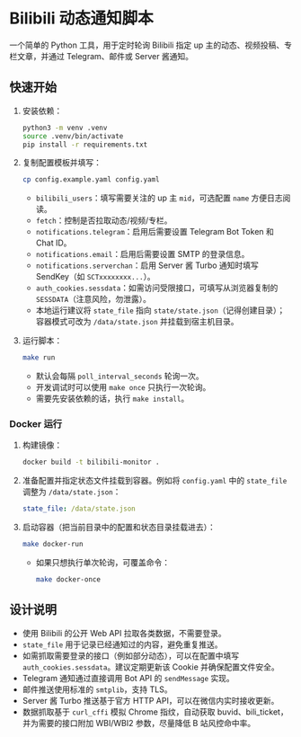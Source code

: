 # Bilibili 动态通知脚本

一个简单的 Python 工具，用于定时轮询 Bilibili 指定 up 主的动态、视频投稿、专栏文章，并通过 Telegram、邮件或 Server 酱通知。

## 快速开始

1. 安装依赖：

   ```bash
   python3 -m venv .venv
   source .venv/bin/activate
   pip install -r requirements.txt
   ```

2. 复制配置模板并填写：

   ```bash
   cp config.example.yaml config.yaml
   ```

   - `bilibili_users`：填写需要关注的 up 主 `mid`，可选配置 `name` 方便日志阅读。
   - `fetch`：控制是否拉取动态/视频/专栏。
   - `notifications.telegram`：启用后需要设置 Telegram Bot Token 和 Chat ID。
   - `notifications.email`：启用后需要设置 SMTP 的登录信息。
   - `notifications.serverchan`：启用 Server 酱 Turbo 通知时填写 SendKey（如 `SCTxxxxxxxx...`）。
   - `auth_cookies.sessdata`：如需访问受限接口，可填写从浏览器复制的 `SESSDATA`（注意风险，勿泄露）。
   - 本地运行建议将 `state_file` 指向 `state/state.json`（记得创建目录）；容器模式可改为 `/data/state.json` 并挂载到宿主机目录。

3. 运行脚本：

   ```bash
   make run
   ```

   - 默认会每隔 `poll_interval_seconds` 轮询一次。
   - 开发调试时可以使用 `make once` 只执行一次轮询。
   - 需要先安装依赖的话，执行 `make install`。

### Docker 运行

1. 构建镜像：

   ```bash
   docker build -t bilibili-monitor .
   ```

2. 准备配置并指定状态文件挂载到容器。例如将 `config.yaml` 中的 `state_file` 调整为 `/data/state.json`：

   ```yaml
   state_file: /data/state.json
   ```

3. 启动容器（把当前目录中的配置和状态目录挂载进去）：

   ```bash
   make docker-run
   ```

   - 如果只想执行单次轮询，可覆盖命令：

     ```bash
     make docker-once
     ```

## 设计说明

- 使用 Bilibili 的公开 Web API 拉取各类数据，不需要登录。
- `state_file` 用于记录已经通知过的内容，避免重复推送。
- 如需抓取需要登录的接口（例如部分动态），可以在配置中填写 `auth_cookies.sessdata`。建议定期更新该 Cookie 并确保配置文件安全。
- Telegram 通知通过直接调用 Bot API 的 `sendMessage` 实现。
- 邮件推送使用标准的 `smtplib`，支持 TLS。
- Server 酱 Turbo 推送基于官方 HTTP API，可以在微信内实时接收更新。
- 数据抓取基于 `curl_cffi` 模拟 Chrome 指纹，自动获取 buvid、bili_ticket，并为需要的接口附加 WBI/WBI2 参数，尽量降低 B 站风控命中率。
